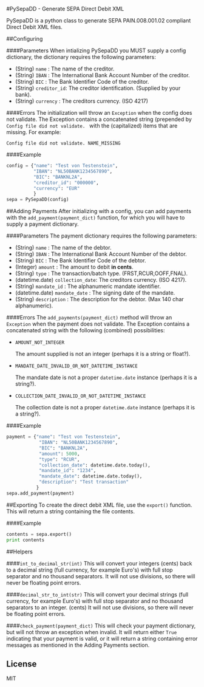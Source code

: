 #PySepaDD - Generate SEPA Direct Debit XML

PySepaDD is a python class to generate SEPA PAIN.008.001.02 compliant Direct Debit XML files. 

##Configuring

####Parameters
When intializing PySepaDD you MUST supply a config dictionary, the dictionary requires the following parameters:
* (String)  `name`       : The name of the creditor.
* (String)  `IBAN`       : The International Bank Account Number of the creditor.
* (String)  `BIC`        : The Bank Identifier Code of the creditor. 
* (String)  `creditor_id`: The creditor identification. (Supplied by your bank).
* (String)  `currency`   : The creditors currency. (ISO 4217)

####Errors
The initialization will throw an `Exception` when the config does not validate. The Exception contains a concatenated string (prepended by `Config file did not validate. ` with the (capitalized) items that are missing. For example:

`Config file did not validate. NAME_MISSING`


####Example
```python
config = {"name": "Test von Testenstein",
          "IBAN": "NL50BANK1234567890",
          "BIC": "BANKNL2A",
          "creditor_id": "000000",
          "currency": "EUR"
          }
sepa = PySepaDD(config)
```

##Adding Payments
After initializing with a config, you can add payments with the `add_payment(payment_dict)` function, for which you will have to supply a payment dictionary. 

####Parameters
The payment dictionary requires the following parameters:
* (String)        `name`           : The name of the debtor.
* (String)        `IBAN`           : The International Bank Account Number of the debtor.
* (String)        `BIC`            : The Bank Identifier Code of the debtor. 
* (Integer)       `amount`         : The amount to debit **in cents**.
* (String)        `type`           : The transaction/batch type. (FRST,RCUR,OOFF,FNAL).
* (datetime.date) `collection_date`: The creditors currency. (ISO 4217).
* (String)        `mandate_id`     : The alphanumeric mandate identifier.
* (datetime.date) `mandate_date`   : The signing date of the mandate.
* (String)        `description`    : The description for the debtor. (Max 140 char alphanumeric).

####Errors
The ```add_payments(payment_dict)``` method will throw an `Exception` when the payment does not validate. The Exception contains a concatenated string with the following (combined) possibilities:
* `AMOUNT_NOT_INTEGER`

   The amount supplied is not an integer (perhaps it is a string or float?).
* `MANDATE_DATE_INVALID_OR_NOT_DATETIME_INSTANCE`

   The mandate date is not a proper `datetime.date` instance (perhaps it is a string?).
* `COLLECTION_DATE_INVALID_OR_NOT_DATETIME_INSTANCE`

   The collection date is not a proper `datetime.date` instance (perhaps it is a string?).

####Example
```python
payment = {"name": "Test von Testenstein",
            "IBAN": "NL50BANK1234567890",
            "BIC": "BANKNL2A",
            "amount": 5000,
            "type": "RCUR",
            "collection_date": datetime.date.today(),
            "mandate_id": "1234",
            "mandate_date": datetime.date.today(),
            "description": "Test transaction"
           }
sepa.add_payment(payment)
```



##Exporting
To create the direct debit XML file, use the `export()` function. This will return a string containing the file contents.

####Example
```python
contents = sepa.export()
print contents
```

##Helpers

####`int_to_decimal_str(int)`
This will convert your integers (cents) back to a decimal string (full currency, for example Euro's) with full stop separator and no thousand separators. It will not use divisions, so there will never be floating point errors.

####`decimal_str_to_int(str)`
This will convert your decimal strings (full currency, for example Euro's) with full stop separator and no thousand separators to an integer. (cents) It will not use divisions, so there will never be floating point errors.

####`check_payment(payment_dict)`
This will check your payment dictionary, but will not throw an exception when invalid. It will return either `True` indicating that your payment is valid, or it will return a string containing error messages as mentioned in the Adding Payments section.

License
----

MIT
